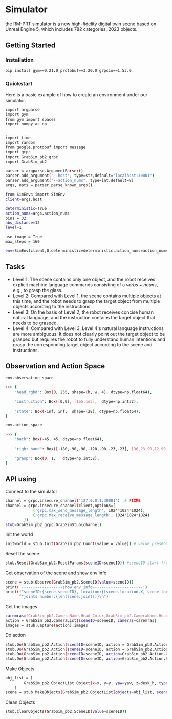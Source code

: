 # Simulator
the RM-PRT simulator is a new high-fidelity digital twin scene based on Unreal Engine 5, which includes 782 categories, 2023 objects.

## Getting Started
### Installation
```bash
pip install gym==0.21.0 protobuf==3.20.0 grpcio==1.53.0
```
### Quickstart
Here is a basic example of how to create an environment under our simulator.
```bash
import argparse
import gym
from gym import spaces
import numpy as np


import time
import random
from google.protobuf import message
import grpc
import GrabSim_pb2_grpc
import GrabSim_pb2

parser = argparse.ArgumentParser()
parser.add_argument("--host", type=str,default="localhost:30001")
parser.add_argument("--action_nums", type=int,default=8)
args, opts = parser.parse_known_args()

from SimEnv4 import SimEnv
client=args.host

deterministic=True
action_nums=args.action_nums
bins = 32
abs_distance=12
level=1

use_image = True
max_steps = 160

env=SimEnv(client,0,deterministic=deterministic,action_nums=action_nums,bins=bins,abs_distance=abs_distance,use_image=use_image,max_steps = max_steps,level=level)
```
## Tasks
- Level 1: The scene contains only one object, and the robot receives explicit machine language commands consisting of a *verbs + nouns*, *e.g.*, to grasp the glass. 
- Level 2: Compared with Level 1, the scene contains multiple objects at this time, and the robot needs to grasp the target object from multiple objects according to the instructions. 
- Level 3: On the basis of Level 2, the robot receives concise human natural language, and the instruction contains the target object that needs to be grasped. 
- Level 4: Compared with Level 3, Level 4's natural language instructions are more ambiguous. It does not clearly point out the target object to be grasped but requires the robot to fully understand human intentions and grasp the corresponding target object according to the scene and instructions.

## Observation and Action Space
```bash
env.observation_space

>>> {
    "head_rgbd": Box(0, 255, shape=(h, w, 4), dtype=np.float64),
    
    "instruction": Box([0,0], [1e5,1e5],  dtype=np.int32),
    
    "state": Box(-inf, inf,  shape=(28), dtype=np.float64),
}
```
```bash
env.action_space

>>> {
    "back": Box(-45, 45, dtype=np.float64),
    
    "right_hand": Box([-180,-90,-90,-120,-90,-23,-23], [36,23,90,12,90,23,36],  dtype=np.float64),
    
    "grasp": Box(0, 1,   dtype=np.int32),
}
```
## API using
Connect to the simulator
```bash
channel = grpc.insecure_channel('127.0.0.1:30001')  # FIXME
channel = grpc.insecure_channel(client,options=[
            ('grpc.max_send_message_length', 1024*1024*1024),
            ('grpc.max_receive_message_length', 1024*1024*1024)
        ])
stub=GrabSim_pb2_grpc.GrabSimStub(channel)
```
Init the world
```bash
initworld = stub.Init(GrabSim_pb2.Count(value = value)) # value present the number of scene 
```
Reset the scene
```bash
stub.Reset(GrabSim_pb2.ResetParams(sceneID=sceneID)) #sceneID start from 0
```
Get observation of the scene and show env info
```bash
scene = stub.Observe(GrabSim_pb2.SceneID(value=sceneID))
print('------------------show_env_info----------------------')
print(f"sceneID:{scene.sceneID}, location:{[scene.location.X, scene.location.Y]}, rotation:{scene.rotation}\n",
      f"joints number:{len(scene.joints)}\n")
```
Get the images
```bash
caremras=[GrabSim_pb2.CameraName.Head_Color,GrabSim_pb2.CameraName.Head_Depth]
action = GrabSim_pb2.CameraList(sceneID=sceneID, cameras=caremras)
images = stub.Capture(action).images
```
Do action
```bash
stub.Do(GrabSim_pb2.Action(sceneID=sceneID, action = GrabSim_pb2.Action.ActionType.WalkTo,values = [x, y, Yaw, q, v])) # walk
stub.Do(GrabSim_pb2.Action(sceneID=sceneID, action = GrabSim_pb2.Action.ActionType.RotateJoints,values = joints)) # changeJoints
stub.Do(GrabSim_pb2.Action(sceneID=sceneID, action=GrabSim_pb2.Action.Grasp,values=[0])) # control robot hand to grasp, 0 is left hand, 1 is right hand
stub.Do(GrabSim_pb2.Action(sceneID=sceneID, action=GrabSim_pb2.Action.Release,values=[0])) # release robot hand, 0 is left hand, 1 is right hand
```
Make Objects
```bash
obj_list = [
        GrabSim_pb2.ObjectList.Object(x=x, y=y, yaw=yaw, z=desk_h, type=obj_type),
    ]
scene = stub.MakeObjects(GrabSim_pb2.ObjectList(objects=obj_list, sceneID=sceneID))
```
Clean Objects
```bash
stub.CleanObjects(GrabSim_pb2.SceneID(value=sceneID))
```

